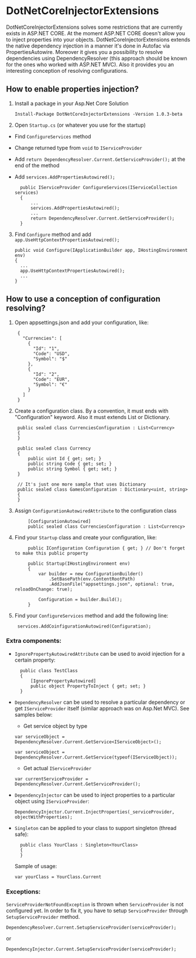# DotNetCoreInjectorExtensions

DotNetCoreInjectorExtensions solves some restrictions that are currently exists in ASP.NET CORE. At the moment ASP.NET CORE doesn't allow you to inject properties into your objects. DotNetCoreInjectorExtensions  extends the native dependency injection in a manner it's done in Autofac via PropertiesAutowire. Moreover it gives you a possibility to resolve dependencies using DependencyResolver (this approach should be known for the ones who worked with ASP.NET MVC). Also it provides you an interesting conception of resolving configurations.


## How to enable properties injection?

1. Install a package in your Asp.Net Core Solution

	`Install-Package DotNetCoreInjectorExtensions -Version 1.0.3-beta`

2. Open `Startup.cs` (or whatever you use for the startup)
* Find `ConfigureServices` method
* Change returned type from `void` to `IServiceProvider`
* Add `return DependencyResolver.Current.GetServiceProvider();` at the end of the method
* Add `services.AddPropertiesAutowired();`

		public IServiceProvider ConfigureServices(IServiceCollection services)
		{
			...
			services.AddPropertiesAutowired();
			...
			return DependencyResolver.Current.GetServiceProvider();
		}

3.  Find `Configure` method and add `app.UseHttpContextPropertiesAutowired();`

		public void Configure(IApplicationBuilder app, IHostingEnvironment env)
		{
		  ...
		  app.UseHttpContextPropertiesAutowired();
		  ...
		}

## How to use a conception of configuration resolving?
1. Open appsettings.json and add your configuration, like:

		{
		  "Currencies": [
		    {
		      "Id": "1",
		      "Code": "USD",
		      "Symbol": "$"
		    },
		    {
		      "Id": "2",
		      "Code": "EUR",
		      "Symbol": "€"
		    }
		  ]
		}

2. Create a configuration class. By a convention, it must ends with "Configuration" keyword. Also it must extends List or Dictionary.
	
		public sealed class CurrenciesConfiguration : List<Currency>
		{
		}

		public sealed class Currency
		{
			public uint Id { get; set; }
			public string Code { get; set; }
			public string Symbol { get; set; }
		}
		
		// It's just one more sample that uses Dictionary
		public sealed class GamesConfiguration : Dictionary<uint, string>
		{
		}
		
3. Assign `ConfigurationAutowiredAttribute` to the configuration class

			[ConfigurationAutowired]
			public sealed class CurrenciesConfiguration : List<Currency>
			
4. Find your `Startup` class and create your configuration, like:

			public IConfiguration Configuration { get; } // Don't forget to make this public property
			
			public Startup(IHostingEnvironment env)
			{
				var builder = new ConfigurationBuilder()
					.SetBasePath(env.ContentRootPath)
					.AddJsonFile("appsettings.json", optional: true, reloadOnChange: true);

				Configuration = builder.Build();
			}
			
5. Find your `ConfigureServices` method and add the following line:

		services.AddCoinfigurationAutowired(Configuration);
		
### Extra components:

* `IgnorePropertyAutowiredAttribute` can be used to avoid injection for a certain property:

		public class TestClass
		{
			[IgnorePropertyAutowired]
			public object PropertyToInject { get; set; }
		}

* `DependencyResolver` can be used to resolve a particular dependency or get `IServiceProvider` itself (similar approach was on Asp.Net MVC). See samples below:

	* Get service object by type

	`var serviceObject = DependencyResolver.Current.GetService<IServiceObject>();`

	`var serviceObject = DependencyResolver.Current.GetService(typeof(IServiceObject));`

	* Get actual `IServiceProvider`

	`var currentServiceProvider = DependencyResolver.Current.GetServiceProvider();`

* `DependencyInjector` can be used to inject properties to a particular object using `IServiceProvider`:

	`DependencyInjector.Current.InjectProperties(_serviceProvider, objectWithProperties);`
	
* `Singleton` can be applied to your class to support singleton (thread safe):

		public class YourClass : Singleton<YourClass>
		{
		}
		
	Sample of usage:
	
	`var yourClass = YourClass.Current`
	
### Exceptions:		
`ServiceProviderNotFoundException` is thrown when `ServiceProvider` is not configured yet. In order to fix it, you have to setup `ServiceProvider` through `SetupServiceProvider` method.

`DependencyResolver.Current.SetupServiceProvider(serviceProvider);`

or

`DependencyInjector.Current.SetupServiceProvider(serviceProvider);`
